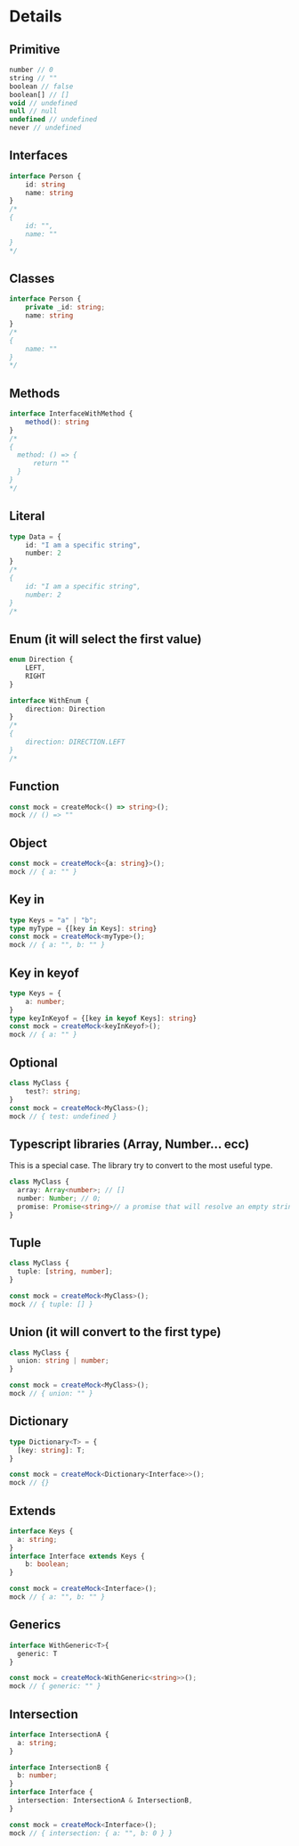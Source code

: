 # Details 

## Primitive
```ts
number // 0
string // ""
boolean // false
boolean[] // []
void // undefined
null // null
undefined // undefined
never // undefined
```

## Interfaces
```ts
interface Person {
    id: string
    name: string 
}
/* 
{
    id: "",
    name: ""
} 
*/
```
## Classes
```ts
interface Person {
    private _id: string;
    name: string 
}
/* 
{
    name: ""
} 
*/
```
## Methods
``` ts
interface InterfaceWithMethod {
    method(): string
} 
/* 
{
  method: () => {
      return ""
  }
} 
*/
```

## Literal
```ts
type Data = {
    id: "I am a specific string",
    number: 2
}
/*
{
    id: "I am a specific string",
    number: 2
}
/*
```
## Enum (it will select the first value)
```ts
enum Direction {
    LEFT,
    RIGHT
}

interface WithEnum {
    direction: Direction
}
/*
{
    direction: DIRECTION.LEFT
}
/*
```
## Function
```ts
const mock = createMock<() => string>();
mock // () => ""
```

## Object
```ts
const mock = createMock<{a: string}>();
mock // { a: "" }
```

## Key in
```ts
type Keys = "a" | "b";
type myType = {[key in Keys]: string}
const mock = createMock<myType>();
mock // { a: "", b: "" }
```

## Key in keyof
```ts
type Keys = {
	a: number;
}		
type keyInKeyof = {[key in keyof Keys]: string}
const mock = createMock<keyInKeyof>();
mock // { a: "" }
```

## Optional
```ts
class MyClass {
	test?: string;
}	
const mock = createMock<MyClass>();
mock // { test: undefined }
```

## Typescript libraries (Array, Number... ecc)
This is a special case. The library try to convert to the most useful type.
```ts
class MyClass {
  array: Array<number>; // []
  number: Number; // 0;
  promise: Promise<string>// a promise that will resolve an empty string Promise.resolve("")
}	
```

## Tuple
```ts
class MyClass {
  tuple: [string, number];
}	

const mock = createMock<MyClass>();
mock // { tuple: [] }
```

## Union (it will convert to the first type)
```ts
class MyClass {
  union: string | number;
}	

const mock = createMock<MyClass>();
mock // { union: "" }
```

## Dictionary
```ts
type Dictionary<T> = {
  [key: string]: T;
}

const mock = createMock<Dictionary<Interface>>();
mock // {}
```

## Extends
```ts
interface Keys {
  a: string;
}
interface Interface extends Keys {
    b: boolean;
}

const mock = createMock<Interface>();
mock // { a: "", b: "" }
```

## Generics
```ts
interface WithGeneric<T>{
  generic: T
}

const mock = createMock<WithGeneric<string>>();
mock // { generic: "" }
```

## Intersection
```ts
interface IntersectionA {
  a: string;
}

interface IntersectionB {
  b: number;
}
interface Interface {
  intersection: IntersectionA & IntersectionB,
}

const mock = createMock<Interface>();
mock // { intersection: { a: "", b: 0 } }
```
